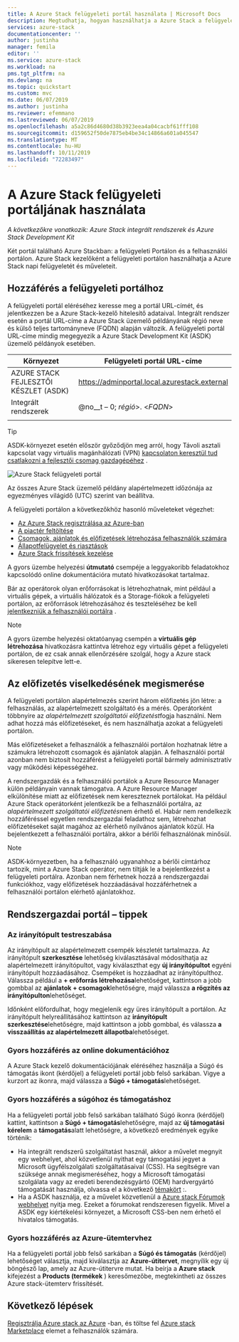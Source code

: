 ```yaml
---
title: A Azure Stack felügyeleti portál használata | Microsoft Docs
description: Megtudhatja, hogyan használhatja a Azure Stack a felügyeleti portált.
services: azure-stack
documentationcenter: ''
author: justinha
manager: femila
editor: ''
ms.service: azure-stack
ms.workload: na
pms.tgt_pltfrm: na
ms.devlang: na
ms.topic: quickstart
ms.custom: mvc
ms.date: 06/07/2019
ms.author: justinha
ms.reviewer: efemmano
ms.lastreviewed: 06/07/2019
ms.openlocfilehash: a5a2c86d4680d38b3923eea4a04cacbf61fff108
ms.sourcegitcommit: d159652f50de7875eb4be34c14866a601a045547
ms.translationtype: MT
ms.contentlocale: hu-HU
ms.lasthandoff: 10/11/2019
ms.locfileid: "72283497"
---
```

# <a name="use-the-administrator-portal-in-azure-stack"></a>A Azure Stack felügyeleti portáljának használata

*A következőkre vonatkozik: Azure Stack integrált rendszerek és Azure Stack Development Kit*

Két portál található Azure Stackban: a felügyeleti Portálon és a felhasználói portálon. Azure Stack kezelőként a felügyeleti portálon használhatja a Azure Stack napi felügyeletét és műveleteit.

## <a name="access-the-administrator-portal"></a>Hozzáférés a felügyeleti portálhoz

A felügyeleti portál eléréséhez keresse meg a portál URL-címét, és jelentkezzen be a Azure Stack-kezelő hitelesítő adataival. Integrált rendszer esetén a portál URL-címe a Azure Stack üzemelő példányának régió neve és külső teljes tartományneve (FQDN) alapján változik. A felügyeleti portál URL-címe mindig megegyezik a Azure Stack Development Kit (ASDK) üzemelő példányok esetében.

| Környezet | Felügyeleti portál URL-címe |   
| -- | -- | 
| AZURE STACK FEJLESZTŐI KÉSZLET (ASDK)| https://adminportal.local.azurestack.external  |
| Integrált rendszerek | @no__t – 0; *régió*&gt;. &lt;*FQDN*&gt; | 
| | |

> [!TIP]
> ASDK-környezet esetén először győződjön meg arról, hogy Távoli asztali kapcsolat vagy virtuális magánhálózati (VPN) [kapcsolaton keresztül tud csatlakozni a fejlesztői csomag gazdagépéhez](../asdk/asdk-connect.md) .

 ![Azure Stack felügyeleti portál](media/azure-stack-manage-portals/admin-portal.png)

Az összes Azure Stack üzemelő példány alapértelmezett időzónája az egyezményes világidő (UTC) szerint van beállítva.

A felügyeleti portálon a következőkhöz hasonló műveleteket végezhet:

* [Az Azure Stack regisztrálása az Azure-ban](azure-stack-registration.md)
* [A piactér feltöltése](azure-stack-download-azure-marketplace-item.md)
* [Csomagok, ajánlatok és előfizetések létrehozása felhasználók számára](service-plan-offer-subscription-overview.md)
* [Állapotfelügyelet és riasztások](azure-stack-monitor-health.md)
* [Azure Stack frissítések kezelése](azure-stack-updates.md)

A gyors üzembe helyezési **útmutató** csempéje a leggyakoribb feladatokhoz kapcsolódó online dokumentációra mutató hivatkozásokat tartalmaz.

Bár az operátorok olyan erőforrásokat is létrehozhatnak, mint például a virtuális gépek, a virtuális hálózatok és a Storage-fiókok a felügyeleti portálon, az erőforrások létrehozásához és teszteléséhez be kell [jelentkezniük a felhasználói portálra](../user/azure-stack-use-portal.md) .

>[!NOTE]
>A gyors üzembe helyezési oktatóanyag csempén a **virtuális gép létrehozása** hivatkozásra kattintva létrehoz egy virtuális gépet a felügyeleti portálon, de ez csak annak ellenőrzésére szolgál, hogy a Azure stack sikeresen telepítve lett-e.

## <a name="understand-subscription-behavior"></a>Az előfizetés viselkedésének megismerése

A felügyeleti portálon alapértelmezés szerint három előfizetés jön létre: a felhasználás, az alapértelmezett szolgáltató és a mérés. Operátorként többnyire az *alapértelmezett szolgáltatói előfizetést*fogja használni. Nem adhat hozzá más előfizetéseket, és nem használhatja azokat a felügyeleti portálon.

Más előfizetéseket a felhasználók a felhasználói portálon hozhatnak létre a számukra létrehozott csomagok és ajánlatok alapján. A felhasználói portál azonban nem biztosít hozzáférést a felügyeleti portál bármely adminisztratív vagy működési képességéhez.

A rendszergazdák és a felhasználói portálok a Azure Resource Manager külön példányain vannak támogatva. A Azure Resource Manager elkülönítése miatt az előfizetések nem kereszteznek portálokat. Ha például Azure Stack operátorként jelentkezik be a felhasználói portálra, az *alapértelmezett szolgáltatói előfizetés*nem érhető el. Habár nem rendelkezik hozzáféréssel egyetlen rendszergazdai feladathoz sem, létrehozhat előfizetéseket saját magához az elérhető nyilvános ajánlatok közül. Ha bejelentkezett a felhasználói portálra, akkor a bérlői felhasználónak minősül.

  >[!NOTE]
  >ASDK-környezetben, ha a felhasználó ugyanahhoz a bérlői címtárhoz tartozik, mint a Azure Stack operátor, nem tiltják le a bejelentkezést a felügyeleti portálra. Azonban nem férhetnek hozzá a rendszergazdai funkciókhoz, vagy előfizetések hozzáadásával hozzáférhetnek a felhasználói portálon elérhető ajánlatokhoz.

## <a name="administrator-portal-tips"></a>Rendszergazdai portál – tippek

### <a name="customize-the-dashboard"></a>Az irányítópult testreszabása

Az irányítópult az alapértelmezett csempék készletét tartalmazza. Az irányítópult **szerkesztése** lehetőség kiválasztásával módosíthatja az alapértelmezett irányítópultot, vagy kiválaszthat egy **új irányítópultot** egyéni irányítópult hozzáadásához. Csempéket is hozzáadhat az irányítópulthoz. Válassza például a **+ erőforrás létrehozása**lehetőséget, kattintson a jobb gombbal az **ajánlatok + csomagok**lehetőségre, majd válassza **a rögzítés az irányítópulton**lehetőséget.

Időnként előfordulhat, hogy megjelenik egy üres irányítópult a portálon. Az irányítópult helyreállításához kattintson az **irányítópult szerkesztése**lehetőségre, majd kattintson a jobb gombbal, és válassza **a visszaállítás az alapértelmezett állapotba**lehetőséget.

### <a name="quick-access-to-online-documentation"></a>Gyors hozzáférés az online dokumentációhoz

A Azure Stack kezelő dokumentációjának eléréséhez használja a Súgó és támogatás ikont (kérdőjel) a felügyeleti portál jobb felső sarkában. Vigye a kurzort az ikonra, majd válassza a **Súgó + támogatás**lehetőséget.

### <a name="quick-access-to-help-and-support"></a>Gyors hozzáférés a súgóhoz és támogatáshoz

Ha a felügyeleti portál jobb felső sarkában található Súgó ikonra (kérdőjel) kattint, kattintson a **Súgó + támogatás**lehetőségre, majd az **új támogatási kérelem** a **támogatás**alatt lehetőségre, a következő eredmények egyike történik:

- Ha integrált rendszerű szolgáltatást használ, akkor a művelet megnyit egy webhelyet, ahol közvetlenül nyithat egy támogatási jegyet a Microsoft ügyfélszolgálati szolgáltatásaival (CSS). Ha segítségre van szüksége annak megismeréséhez, hogy a Microsoft támogatási szolgálata vagy az eredeti berendezésgyártó (OEM) hardvergyártó támogatását használja, olvassa el a következő [témakört](azure-stack-manage-basics.md#where-to-get-support) :.
- Ha a ASDK használja, ez a művelet közvetlenül a [Azure stack Fórumok webhelyet](https://social.msdn.microsoft.com/Forums/home?forum=AzureStack) nyitja meg. Ezeket a fórumokat rendszeresen figyelik. Mivel a ASDK egy kiértékelési környezet, a Microsoft CSS-ben nem érhető el hivatalos támogatás.

### <a name="quick-access-to-the-azure-roadmap"></a>Gyors hozzáférés az Azure-ütemtervhez

Ha a felügyeleti portál jobb felső sarkában a **Súgó és támogatás** (kérdőjel) lehetőséget választja, majd kiválasztja az **Azure-útitervet**, megnyílik egy új böngésző lap, amely az Azure-útitervre mutat. Ha beírja a **Azure stack** kifejezést a **Products (termékek** ) keresőmezőbe, megtekintheti az összes Azure stack-ütemterv frissítését.

## <a name="next-steps"></a>Következő lépések

[Regisztrálja Azure stack az Azure](azure-stack-registration.md) -ban, és töltse fel [Azure stack Marketplace](azure-stack-marketplace.md) elemet a felhasználók számára.

